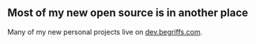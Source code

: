 ## Most of my new open source is in another place

Many of my new personal projects live on [dev.begriffs.com](https://dev.begriffs.com).
